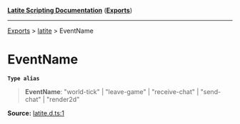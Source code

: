 [**Latite Scripting Documentation**](../../README.md) ([**Exports**](../../exports.md))

---

[Exports](../../exports.md) > [latite](../index.md) > EventName

# EventName

**`Type alias`**

> **EventName**: "world-tick" \| "leave-game" \| "receive-chat" \| "send-chat" \| "render2d"

**Source:** [latite.d.ts:1](https://github.com/LatiteScripting/latitescripting.github.io/blob/5646e2d/definitions/latite.d.ts#L1)
